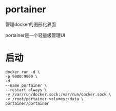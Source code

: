 # portainer

管理docker的图形化界面

portainer是一个轻量级管理UI


# 启动

```
docker run -d \
-p 9000:9000 \
-d 
--name portainer \
--restart always \
-v /var/run/docker.sock:/var/run/docker.sock \
-v /root/portainer-volumes:/data \
portainer/portainer
```

